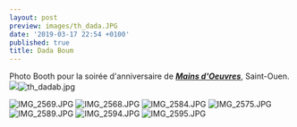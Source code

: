 ```yaml
---
layout: post
preview: images/th_dada.JPG
date: '2019-03-17 22:54 +0100'
published: true
title: Dada Boum
---
```

Photo Booth pour la soirée d'anniversaire de **_[Mains d'Oeuvres](https://www.mainsdoeuvres.org/)_**, Saint-Ouen.
![]({{site.baseurl}}/images/th_dadab.jpg)![th_dadab.jpg]({{site.baseurl}}/images/th_dadab.jpg)

![IMG_2569.JPG]({{site.baseurl}}/images/IMG_2569.JPG)
![IMG_2568.JPG]({{site.baseurl}}/images/IMG_2568.JPG)
![IMG_2584.JPG]({{site.baseurl}}/images/IMG_2584.JPG)
![IMG_2575.JPG]({{site.baseurl}}/images/IMG_2575.JPG)
![IMG_2589.JPG]({{site.baseurl}}/images/IMG_2589.JPG)
![IMG_2594.JPG]({{site.baseurl}}/images/IMG_2594.JPG)
![IMG_2595.JPG]({{site.baseurl}}/images/IMG_2595.JPG)
